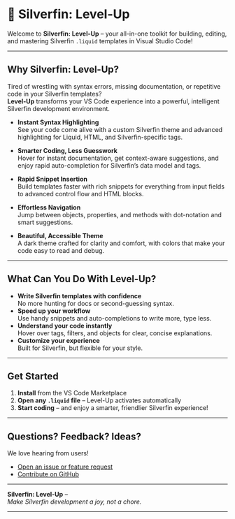 # 🚀 Silverfin: Level-Up

Welcome to **Silverfin: Level-Up** – your all-in-one toolkit for building, editing, and mastering Silverfin `.liquid` templates in Visual Studio Code!


<!--
---
[![](screenshot-placeholder.png)](screenshot-placeholder.png)
_Screenshots coming soon!_
-->

---

## Why Silverfin: Level-Up?

Tired of wrestling with syntax errors, missing documentation, or repetitive code in your Silverfin templates?  
**Level-Up** transforms your VS Code experience into a powerful, intelligent Silverfin development environment.

- **Instant Syntax Highlighting**  
  See your code come alive with a custom Silverfin theme and advanced highlighting for Liquid, HTML, and Silverfin-specific tags.

- **Smarter Coding, Less Guesswork**  
  Hover for instant documentation, get context-aware suggestions, and enjoy rapid auto-completion for Silverfin’s data model and tags.

- **Rapid Snippet Insertion**  
  Build templates faster with rich snippets for everything from input fields to advanced control flow and HTML blocks.

- **Effortless Navigation**  
  Jump between objects, properties, and methods with dot-notation and smart suggestions.

- **Beautiful, Accessible Theme**  
  A dark theme crafted for clarity and comfort, with colors that make your code easy to read and debug.

---

## What Can You Do With Level-Up?

- **Write Silverfin templates with confidence**  
  No more hunting for docs or second-guessing syntax.
- **Speed up your workflow**  
  Use handy snippets and auto-completions to write more, type less.
- **Understand your code instantly**  
  Hover over tags, filters, and objects for clear, concise explanations.
- **Customize your experience**  
  Built for Silverfin, but flexible for your style.

<!--
---

## Coming Soon

_Screenshots and demo GIFs will appear here in version 1.0!_
-->

---

## Get Started

1. **Install** from the VS Code Marketplace
2. **Open any `.liquid` file** – Level-Up activates automatically
3. **Start coding** – and enjoy a smarter, friendlier Silverfin experience!

---

## Questions? Feedback? Ideas?

We love hearing from users!  
- [Open an issue or feature request](https://github.com/ahooghe/Silverfin---LvlUp/issues)
- [Contribute on GitHub](https://github.com/ahooghe/Silverfin---LvlUp)

---

**Silverfin: Level-Up** –  
*Make Silverfin development a joy, not a chore.*

---

<!--
[Space for screenshots or GIFs]
-->